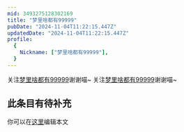 ```yaml
---
mid: 3493275128302169
title: "梦里啥都有99999"
pubDate: "2024-11-04T11:22:15.447Z"
updatedDate: "2024-11-04T11:22:15.447Z"
profile:
  {
    Nickname: ["梦里啥都有99999"],
  }
---
```


关注[梦里啥都有99999](https://space.bilibili.com/3493275128302169)谢谢喵~ 关注[梦里啥都有99999](https://space.bilibili.com/3493275128302169)谢谢喵~

## 此条目有待补充
你可以在[这里](https://github.com/Yuhanawa/VTuber.ICU-Content/edit/master/v/梦里啥都有99999/index.md)编辑本文
